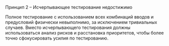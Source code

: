 Принцип 2 – Исчерпывающее тестирование недостижимо

Полное тестирование с использованием всех комбинаций вводов и предусловий физически невыполнимо,
за исключением тривиальных случаев. Вместо исчерпывающего тестирования должны использоваться анализ рисков и
расстановка приоритетов, чтобы более точно сфокусировать усилия по тестированию.
